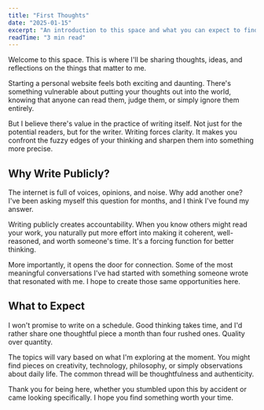 ```yaml
---
title: "First Thoughts"
date: "2025-01-15"
excerpt: "An introduction to this space and what you can expect to find here. Thoughts on writing, creating, and sharing ideas in the digital age."
readTime: "3 min read"
---
```


Welcome to this space. This is where I'll be sharing thoughts, ideas, and reflections on the things that matter to me.

Starting a personal website feels both exciting and daunting. There's something vulnerable about putting your thoughts out into the world, knowing that anyone can read them, judge them, or simply ignore them entirely.

But I believe there's value in the practice of writing itself. Not just for the potential readers, but for the writer. Writing forces clarity. It makes you confront the fuzzy edges of your thinking and sharpen them into something more precise.

## Why Write Publicly?

The internet is full of voices, opinions, and noise. Why add another one? I've been asking myself this question for months, and I think I've found my answer.

Writing publicly creates accountability. When you know others might read your work, you naturally put more effort into making it coherent, well-reasoned, and worth someone's time. It's a forcing function for better thinking.

More importantly, it opens the door for connection. Some of the most meaningful conversations I've had started with something someone wrote that resonated with me. I hope to create those same opportunities here.

## What to Expect

I won't promise to write on a schedule. Good thinking takes time, and I'd rather share one thoughtful piece a month than four rushed ones. Quality over quantity.

The topics will vary based on what I'm exploring at the moment. You might find pieces on creativity, technology, philosophy, or simply observations about daily life. The common thread will be thoughtfulness and authenticity.

Thank you for being here, whether you stumbled upon this by accident or came looking specifically. I hope you find something worth your time.
